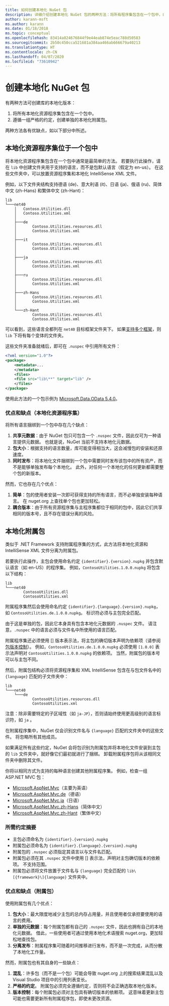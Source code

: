 ```yaml
---
title: 如何创建本地化 NuGet 包
description: 详细介绍创建本地化 NuGet 包的两种方法：将所有程序集包含在一个包中，或者发布单独的程序集。
author: karann-msft
ms.author: karann
ms.date: 01/18/2018
ms.topic: conceptual
ms.openlocfilehash: 83414a824676844f9e44eab874e5eac788d50583
ms.sourcegitcommit: 2b50c450cca521681a384aa466ab666679a40213
ms.translationtype: HT
ms.contentlocale: zh-CN
ms.lasthandoff: 04/07/2020
ms.locfileid: "73610942"
---
```

# <a name="creating-localized-nuget-packages"></a>创建本地化 NuGet 包

有两种方法可创建库的本地化版本：

1. 将所有本地化资源程序集包含在一个包中。
1. 遵循一组严格的约定，创建单独的本地化附属包。

两种方法各有优缺点，如以下部分中所述。

## <a name="localized-resource-assemblies-in-a-single-package"></a>本地化资源程序集位于一个包中

将本地化资源程序集包含在一个包中通常是最简单的方法。 若要执行此操作，请在 `lib` 中创建文件夹用于支持的语言，而不是包默认语言（假定为 en-us）。 在这些文件夹中，可以放置资源程序集和本地化 IntelliSense XML 文件。

例如，以下文件夹结构支持德语 (de)、意大利语 (it)、日语 (ja)、俄语 (ru)、简体中文 (zh-Hans) 和繁体中文 (zh-Hant)：

    lib
    └───net40
        │   Contoso.Utilities.dll
        │   Contoso.Utilities.xml
        │
        ├───de
        │       Contoso.Utilities.resources.dll
        │       Contoso.Utilities.xml
        │
        ├───it
        │       Contoso.Utilities.resources.dll
        │       Contoso.Utilities.xml
        │
        ├───ja
        │       Contoso.Utilities.resources.dll
        │       Contoso.Utilities.xml
        │
        ├───ru
        │       Contoso.Utilities.resources.dll
        │       Contoso.Utilities.xml
        │
        ├───zh-Hans
        │       Contoso.Utilities.resources.dll
        │       Contoso.Utilities.xml
        │
        └───zh-Hant
                Contoso.Utilities.resources.dll
                Contoso.Utilities.xml

可以看到，这些语言全都列在 `net40` 目标框架文件夹下。 如果[支持多个框架](../create-packages/supporting-multiple-target-frameworks.md)，则 `lib` 下将有每个变体的文件夹。

这些文件夹准备就绪后，即可在 `.nuspec` 中引用所有文件：

```xml
<?xml version="1.0"?>
<package>
    <metadata>...
    </metadata>
    <files>
    <file src="lib\**" target="lib" />
    </files>
</package>
```

使用此方法的一个包示例为 [Microsoft.Data.OData 5.4.0](https://nuget.org/packages/Microsoft.Data.OData/5.4.0)。

### <a name="advantages-and-disadvantages-localized-resource-assemblies"></a>优点和缺点（本地化资源程序集）

将所有语言捆绑到一个包中存在几个缺点：

1. **共享元数据**：由于 NuGet 包只可包含一个 `.nuspec` 文件，因此仅可为一种语言提供元数据。 也就是说，NuGet 当前不支持本地化元数据。
1. **包大小**：根据支持的语言数量，库可能变得相当大，这会减慢包的安装和还原速度。
1. **同时发布**：将本地化文件捆绑到一个包中需要同时发布该包中的所有资产，而不是能够单独发布每个本地化。 此外，对任何一个本地化的任何更新都需要整个包的新版本。

然而，它也存在几个优点：

1. **简单**：包的使用者安装一次即可获得支持的所有语言，而不必单独安装每种语言。 在 nuget.org 上查找单个包也更加轻松。
1. **耦合版本**：由于所有资源程序集与主程序集都位于相同的包中，因此它们共享相同的版本号，且不存在错误分离的风险。

## <a name="localized-satellite-packages"></a>本地化附属包

类似于 .NET Framework 支持附属程序集的方式，此方法将本地化资源和 IntelliSense XML 文件分离为附属包。

若要执行此操作，主包会使用命名约定 `{identifier}.{version}.nupkg` 并包含默认语言（如 en-US）的程序集。 例如，`ContosoUtilities.1.0.0.nupkg` 将包含以下结构：

    lib
    └───net40
            ContosoUtilities.dll
            ContosoUtilities.xml

附属程序集然后会使用命名约定 `{identifier}.{language}.{version}.nupkg`，如 `ContosoUtilities.de.1.0.0.nupkg`。 标识符必须与主包完全匹配。 

由于这是单独的包，因此它本身具有包含本地化元数据的 `.nuspec` 文件。 请注意，`.nuspec` 中的语言必须与文件名中所使用的语言匹配。 

附属程序集还必须使用 [] 版本表示法，将主包的确切版本声明为依赖项（请参阅[包版本控制](../concepts/package-versioning.md)）。  例如，`ContosoUtilities.de.1.0.0.nupkg` 必须使用 `[1.0.0]` 表示法声明对 `ContosoUtilities.1.0.0.nupkg` 的依赖项。 当然，附属包的版本号可以与主包不同。

然后，附属包结构必须将资源程序集和 XML IntelliSense 包含在与包文件名中的 `{language}` 匹配的子文件夹中：

    lib
    └───net40
        └───de
                ContosoUtilities.resources.dll
                ContosoUtilities.xml

注意：除非需要特定的子区域性（如 `ja-JP`），否则请始终使用更高级别的语言标识符，如 `ja`  。

在附属程序集中，NuGet 仅会识别文件名与 `{language}` 匹配的文件夹中的这些文件。  将忽略所有其他成员。

如果满足所有这些约定，NuGet 会将包识别为附属包并将本地化文件安装到主包的 `lib` 文件夹中，就好像它们最初就进行了捆绑。 卸载附属程序包将从该相同文件夹中删除其文件。

你将以相同方式为支持的每种语言创建其他附属程序集。 例如，检查一组 ASP.NET MVC 包：

- [Microsoft.AspNet.Mvc](https://nuget.org/packages/Microsoft.AspNet.Mvc)（主要为英语）
- [Microsoft.AspNet.Mvc.de](https://nuget.org/packages/Microsoft.AspNet.Mvc.de)（德语）
- [Microsoft.AspNet.Mvc.ja](https://nuget.org/packages/Microsoft.AspNet.Mvc.ja)（日语）
- [Microsoft.AspNet.Mvc.zh-Hans](https://nuget.org/packages/Microsoft.AspNet.Mvc.zh-Hans)（简体中文）
- [Microsoft.AspNet.Mvc.zh-Hant](https://nuget.org/packages/Microsoft.AspNet.Mvc.zh-Hant)（繁体中文）

### <a name="summary-of-required-conventions"></a>所需约定摘要

- 主包必须命名为 `{identifier}.{version}.nupkg`
- 附属包必须命名为 `{identifier}.{language}.{version}.nupkg`
- 附属包的 `.nuspec` 必须指定其语言以与文件名匹配。
- 附属包必须在其 `.nuspec` 文件中使用 [] 表示法，声明对主包确切版本的依赖项。 不支持范围。
- 附属包必须将文件放置于文件名与 `{language}` 完全匹配的 `lib\[{framework}\]{language}` 文件夹中。

### <a name="advantages-and-disadvantages-satellite-packages"></a>优点和缺点（附属包）

使用附属包有几个优点：

1. **包大小**：最大限度地减少主包的总内存占用量，并且使用者仅承担要使用的语言的费用。
1. **单独的元数据**：每个附属包都有自己的 `.nuspec` 文件，因此也拥有自己的本地化元数据。 借此，一些使用者可通过使用本地化术语搜索 nuget.org，更加轻松地查找包。
1. **分离发布**：附属程序集可随着时间推移进行发布，而不是一次完成，从而分散了本地化工作量。

然而，附属包也有其自身的一些缺点：

1. **混乱**：许多包（而不是一个包）可能会导致 nuget.org 上的搜索结果混乱以及 Visual Studio 项目中的引用列表变长。
1. **严格的约定**。 附属包必须完全遵循约定，否则将不会正确选取本地化版本。
1. **版本控制**：每个附属包必须对主包具有确切版本的依赖项。 这意味着更新主包可能也需要更新所有附属程序包，即使未更改资源。
